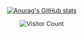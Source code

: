 <div id="title" align=center>

[![Anurag's GitHub stats](https://github-readme-stats.vercel.app/api?username=guokejie&show_icons=true&theme=tokyonight)](https://b23.tv/iEJTnPp)

![Visitor Count](https://profile-counter.glitch.me/guokejie/count.svg)

[github-sub-title:img]: https://readme-typing-svg.herokuapp.com?font=Segoe+Script&center=true&lines=guokejie.


</div>

